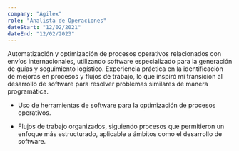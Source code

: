 ```yaml
---
company: "Agilex"
role: "Analista de Operaciones"
dateStart: "12/02/2021"
dateEnd: "12/02/2023"
---
```


Automatización y optimización de procesos operativos relacionados con envíos internacionales, utilizando software especializado para la generación de guías y seguimiento logístico. Experiencia práctica en la identificación de mejoras en procesos y flujos de trabajo, lo que inspiró mi transición al desarrollo de software para resolver problemas similares de manera programática.

- Uso de herramientas de software para la optimización de procesos operativos.

- Flujos de trabajo organizados, siguiendo procesos que permitieron un enfoque más estructurado, aplicable a ámbitos como el desarrollo de software.
